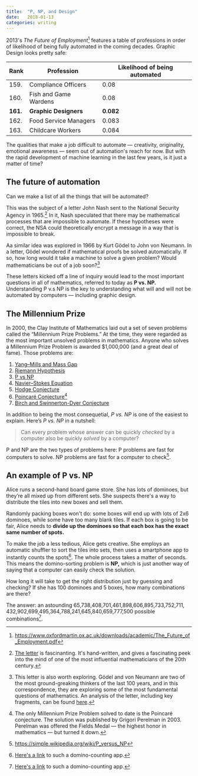 ```yaml
---
title:  "P, NP, and Design"
date:   2018-01-13
categories: writing
---
```


2013's _The Future of Employment_[^1] features a table of professions in order of likelihood of being fully automated in the coming decades. Graphic Design looks pretty safe:

|Rank|Profession|Likelihood of being automated|
|-|-|-|
|159.|Compliance Officers|0.08|
|160.|Fish and Game Wardens|0.08|
|**161.**|**Graphic Designers**|**0.082**|
|162.|Food Service Managers|0.083|
|163.|Childcare Workers|0.084|

The qualities that make a job difficult to automate — creativity, originality, emotional awareness — seem out of automation's reach for now. But with the rapid development of machine learning in the last few years, is it just a matter of time?

## The future of automation

Can we make a list of all the things that will be automated?

This was the subject of a letter John Nash sent to the National Security Agency in 1965.[^2] In it, Nash speculated that there may be mathematical processes that are impossible to automate. If these hypotheses were correct, the NSA could theoretically encrypt a message in a way that is impossible to break.

Aa similar idea was explored in 1966 by Kurt Gödel to John von Neumann. In a letter, Gödel wondered if mathematical proofs be solved automatically. If so, how long would it take a machine to solve a given problem? Would mathematicians be out of a job soon?[^3]

These letters kicked off a line of inquiry would lead to the most important questions in all of mathematics, referred to today as **P vs. NP.** Understanding P v.s NP is the key to understanding what will and will not be automated by computers — including graphic design.

## The Millennium Prize

In 2000, the Clay Institute of Mathematics laid out a set of seven problems called the “Millennium Prize Problems.” At the time, they were regarded as the most important unsolved problems in mathematics. Anyone who solves a Millennium Prize Problem is awarded $1,000,000 (and a great deal of fame). Those problems are:

1. [Yang–Mills and Mass Gap](https://en.wikipedia.org/wiki/Yang%E2%80%93Mills_existence_and_mass_gap)
2. [Riemann Hypothesis](https://en.wikipedia.org/wiki/Riemann_hypothesis)
3. [P vs NP ](https://en.wikipedia.org/wiki/P_versus_NP_problem)
4. [Navier–Stokes Equation](https://en.wikipedia.org/wiki/Navier%E2%80%93Stokes_existence_and_smoothness)
5. [Hodge Conjecture](https://en.wikipedia.org/wiki/Hodge_conjecture)
6. [Poincaré Conjecture](https://en.wikipedia.org/wiki/Poincar%C3%A9_conjecture)[^4]
7. [Birch and Swinnerton-Dyer Conjecture](https://en.wikipedia.org/wiki/Birch_and_Swinnerton-Dyer_conjecture)

In addition to being the most consequetial, _P vs. NP_  is one of the easiest to explain. Here’s _P vs. NP_ in a nutshell:

> Can every problem whose answer can be quickly _checked_ by a computer also be quickly _solved_ by a computer?

P and NP are the two types of problems here: P problems are fast for computers to solve. NP problems are fast for a computer to check[^5].

## An example of P vs. NP

Alice runs a second-hand board game store. She has lots of dominoes, but they’re all mixed up from different sets. She suspects there's a way to distribute the tiles into new boxes and sell them.

Randomly packing boxes won't do: some boxes will end up with lots of 2x6 dominoes, while some have too many blank tiles. If each box is going to be fair, Alice needs to **divide up the dominoes so that each box has the exact same number of spots.**

To make the job a less tedious, Alice gets creative. She employs an automatic shuffler to sort the tiles into sets, then uses a smartphone app to instantly counts the spots[^6]. The whole process takes a matter of seconds. This means the domino-sorting problem is **NP,** which is just another way of saying that a computer can easily check the solution.

How long it will take to get the right distribution just by guessing and checking? If she has 100 dominoes and 5 boxes, how many combinations are there?

The answer: an astounding <span style="font-variant-numeric: lining-nums;">65,&#8203;738,&#8203;408,&#8203;701,&#8203;461,&#8203;898,&#8203;606,&#8203;895,&#8203;733,&#8203;752,&#8203;711,&#8203;432,&#8203;902,&#8203;699,&#8203;495,&#8203;364,&#8203;788,&#8203;241,&#8203;645,&#8203;840,&#8203;659,&#8203;777,&#8203;500</span> possible combinations[^6].

[^1]: <https://www.oxfordmartin.ox.ac.uk/downloads/academic/The_Future_of_Employment.pdf>

[^2]: [The letter](https://www.nsa.gov/news-features/press-room/press-releases/2012/assets/files/nash-exhibit/nash_letters1.pdf) is fascinanting. It's hand-written, and gives a fascinating peek into the mind of one of the most influential mathematicians of the 20th century.

[^3]: This letter is also worth exploring. Gödel and von Neumann are two of the most ground-greaking thinkers of the last 100 years, and in this correspondence, they are exploring some of the most fundamental questions of mathematics. An analysis of the letter, including key fragments, can be found [here](https://ecommons.cornell.edu/bitstream/handle/1813/6910/89-994.pdf).

[^4]: The only Millennium Prize Problem solved to date is the Poincaré conjecture. The solution was published by Grigori Perelman in 2003. Perelman was offered the Fields Medal — the highest honor in mathematics — but turned it down.

[^5]: <https://simple.wikipedia.org/wiki/P_versus_NP>

[^6]: [Here's a link](https://play.google.com/store/apps/details?id=com.gonzalez.dominoapp&hl=en) to such a domino-counting app.

[^6]: This is the [Stirling number of the second kind](https://en.m.wikipedia.org/wiki/Stirling_numbers_of_the_second_kind) S(n,k), where n is the number of objects and k is the number of partitions. In this case, we have [100 objects and 5 partitions](https://www.wolframalpha.com/input/?i=stirlings2(100,5)).
